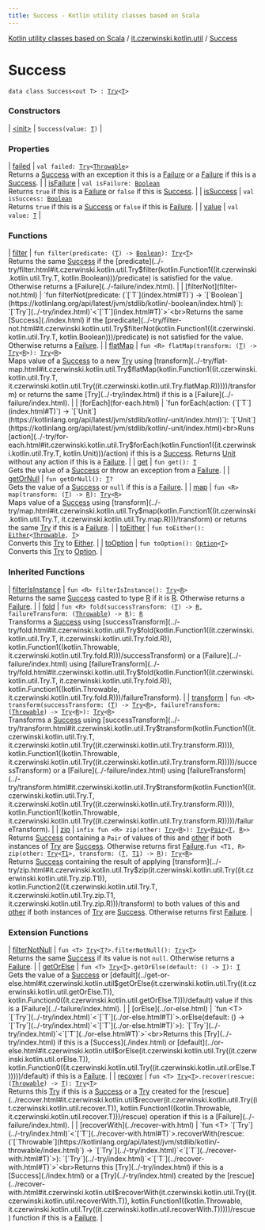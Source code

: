 ```yaml
---
title: Success - Kotlin utility classes based on Scala
---
```


[Kotlin utility classes based on Scala](../../index.html) / [it.czerwinski.kotlin.util](../index.html) / [Success](./index.html)

# Success

`data class Success<out T> : `[`Try`](../-try/index.html)`<`[`T`](index.html#T)`>`

### Constructors

| [&lt;init&gt;](-init-.html) | `Success(value: `[`T`](index.html#T)`)` |

### Properties

| [failed](failed.html) | `val failed: `[`Try`](../-try/index.html)`<`[`Throwable`](https://kotlinlang.org/api/latest/jvm/stdlib/kotlin/-throwable/index.html)`>`<br>Returns a [Success](./index.html) with an exception it this is a [Failure](../-failure/index.html) or a [Failure](../-failure/index.html) if this is a [Success](./index.html). |
| [isFailure](is-failure.html) | `val isFailure: `[`Boolean`](https://kotlinlang.org/api/latest/jvm/stdlib/kotlin/-boolean/index.html)<br>Returns `true` if this is a [Failure](../-failure/index.html) or `false` if this is [Success](./index.html). |
| [isSuccess](is-success.html) | `val isSuccess: `[`Boolean`](https://kotlinlang.org/api/latest/jvm/stdlib/kotlin/-boolean/index.html)<br>Returns `true` if this is a [Success](./index.html) or `false` if this is [Failure](../-failure/index.html). |
| [value](value.html) | `val value: `[`T`](index.html#T) |

### Functions

| [filter](filter.html) | `fun filter(predicate: (`[`T`](index.html#T)`) -> `[`Boolean`](https://kotlinlang.org/api/latest/jvm/stdlib/kotlin/-boolean/index.html)`): `[`Try`](../-try/index.html)`<`[`T`](index.html#T)`>`<br>Returns the same [Success](./index.html) if the [predicate](../-try/filter.html#it.czerwinski.kotlin.util.Try$filter(kotlin.Function1((it.czerwinski.kotlin.util.Try.T, kotlin.Boolean)))/predicate) is satisfied for the value. Otherwise returns a [Failure](../-failure/index.html). |
| [filterNot](filter-not.html) | `fun filterNot(predicate: (`[`T`](index.html#T)`) -> `[`Boolean`](https://kotlinlang.org/api/latest/jvm/stdlib/kotlin/-boolean/index.html)`): `[`Try`](../-try/index.html)`<`[`T`](index.html#T)`>`<br>Returns the same [Success](./index.html) if the [predicate](../-try/filter-not.html#it.czerwinski.kotlin.util.Try$filterNot(kotlin.Function1((it.czerwinski.kotlin.util.Try.T, kotlin.Boolean)))/predicate) is not satisfied for the value. Otherwise returns a [Failure](../-failure/index.html). |
| [flatMap](flat-map.html) | `fun <R> flatMap(transform: (`[`T`](index.html#T)`) -> `[`Try`](../-try/index.html)`<`[`R`](flat-map.html#R)`>): `[`Try`](../-try/index.html)`<`[`R`](flat-map.html#R)`>`<br>Maps value of a [Success](./index.html) to a new [Try](../-try/index.html) using [transform](../-try/flat-map.html#it.czerwinski.kotlin.util.Try$flatMap(kotlin.Function1((it.czerwinski.kotlin.util.Try.T, it.czerwinski.kotlin.util.Try((it.czerwinski.kotlin.util.Try.flatMap.R)))))/transform) or returns the same [Try](../-try/index.html) if this is a [Failure](../-failure/index.html). |
| [forEach](for-each.html) | `fun forEach(action: (`[`T`](index.html#T)`) -> `[`Unit`](https://kotlinlang.org/api/latest/jvm/stdlib/kotlin/-unit/index.html)`): `[`Unit`](https://kotlinlang.org/api/latest/jvm/stdlib/kotlin/-unit/index.html)<br>Runs [action](../-try/for-each.html#it.czerwinski.kotlin.util.Try$forEach(kotlin.Function1((it.czerwinski.kotlin.util.Try.T, kotlin.Unit)))/action) if this is a [Success](./index.html). Returns [Unit](https://kotlinlang.org/api/latest/jvm/stdlib/kotlin/-unit/index.html) without any action if this is a [Failure](../-failure/index.html). |
| [get](get.html) | `fun get(): `[`T`](index.html#T)<br>Gets the value of a [Success](./index.html) or throw an exception from a [Failure](../-failure/index.html). |
| [getOrNull](get-or-null.html) | `fun getOrNull(): `[`T`](index.html#T)`?`<br>Gets the value of a [Success](./index.html) or `null` if this is a [Failure](../-failure/index.html). |
| [map](map.html) | `fun <R> map(transform: (`[`T`](index.html#T)`) -> `[`R`](map.html#R)`): `[`Try`](../-try/index.html)`<`[`R`](map.html#R)`>`<br>Maps value of a [Success](./index.html) using [transform](../-try/map.html#it.czerwinski.kotlin.util.Try$map(kotlin.Function1((it.czerwinski.kotlin.util.Try.T, it.czerwinski.kotlin.util.Try.map.R)))/transform) or returns the same [Try](../-try/index.html) if this is a [Failure](../-failure/index.html). |
| [toEither](to-either.html) | `fun toEither(): `[`Either`](../-either/index.html)`<`[`Throwable`](https://kotlinlang.org/api/latest/jvm/stdlib/kotlin/-throwable/index.html)`, `[`T`](index.html#T)`>`<br>Converts this [Try](../-try/index.html) to [Either](../-either/index.html). |
| [toOption](to-option.html) | `fun toOption(): `[`Option`](../-option/index.html)`<`[`T`](index.html#T)`>`<br>Converts this [Try](../-try/index.html) to [Option](../-option/index.html). |

### Inherited Functions

| [filterIsInstance](../-try/filter-is-instance.html) | `fun <R> filterIsInstance(): `[`Try`](../-try/index.html)`<`[`R`](../-try/filter-is-instance.html#R)`>`<br>Returns the same [Success](./index.html) casted to type [R](../-try/filter-is-instance.html#R) if it is [R](../-try/filter-is-instance.html#R). Otherwise returns a [Failure](../-failure/index.html). |
| [fold](../-try/fold.html) | `fun <R> fold(successTransform: (`[`T`](../-try/index.html#T)`) -> `[`R`](../-try/fold.html#R)`, failureTransform: (`[`Throwable`](https://kotlinlang.org/api/latest/jvm/stdlib/kotlin/-throwable/index.html)`) -> `[`R`](../-try/fold.html#R)`): `[`R`](../-try/fold.html#R)<br>Transforms a [Success](./index.html) using [successTransform](../-try/fold.html#it.czerwinski.kotlin.util.Try$fold(kotlin.Function1((it.czerwinski.kotlin.util.Try.T, it.czerwinski.kotlin.util.Try.fold.R)), kotlin.Function1((kotlin.Throwable, it.czerwinski.kotlin.util.Try.fold.R)))/successTransform) or a [Failure](../-failure/index.html) using [failureTransform](../-try/fold.html#it.czerwinski.kotlin.util.Try$fold(kotlin.Function1((it.czerwinski.kotlin.util.Try.T, it.czerwinski.kotlin.util.Try.fold.R)), kotlin.Function1((kotlin.Throwable, it.czerwinski.kotlin.util.Try.fold.R)))/failureTransform). |
| [transform](../-try/transform.html) | `fun <R> transform(successTransform: (`[`T`](../-try/index.html#T)`) -> `[`Try`](../-try/index.html)`<`[`R`](../-try/transform.html#R)`>, failureTransform: (`[`Throwable`](https://kotlinlang.org/api/latest/jvm/stdlib/kotlin/-throwable/index.html)`) -> `[`Try`](../-try/index.html)`<`[`R`](../-try/transform.html#R)`>): `[`Try`](../-try/index.html)`<`[`R`](../-try/transform.html#R)`>`<br>Transforms a [Success](./index.html) using [successTransform](../-try/transform.html#it.czerwinski.kotlin.util.Try$transform(kotlin.Function1((it.czerwinski.kotlin.util.Try.T, it.czerwinski.kotlin.util.Try((it.czerwinski.kotlin.util.Try.transform.R)))), kotlin.Function1((kotlin.Throwable, it.czerwinski.kotlin.util.Try((it.czerwinski.kotlin.util.Try.transform.R)))))/successTransform) or a [Failure](../-failure/index.html) using [failureTransform](../-try/transform.html#it.czerwinski.kotlin.util.Try$transform(kotlin.Function1((it.czerwinski.kotlin.util.Try.T, it.czerwinski.kotlin.util.Try((it.czerwinski.kotlin.util.Try.transform.R)))), kotlin.Function1((kotlin.Throwable, it.czerwinski.kotlin.util.Try((it.czerwinski.kotlin.util.Try.transform.R)))))/failureTransform). |
| [zip](../-try/zip.html) | `infix fun <R> zip(other: `[`Try`](../-try/index.html)`<`[`R`](../-try/zip.html#R)`>): `[`Try`](../-try/index.html)`<`[`Pair`](https://kotlinlang.org/api/latest/jvm/stdlib/kotlin/-pair/index.html)`<`[`T`](../-try/index.html#T)`, `[`R`](../-try/zip.html#R)`>>`<br>Returns [Success](./index.html) containing a `Pair` of values of this and [other](../-try/index.html) if both instances of [Try](../-try/index.html) are [Success](./index.html). Otherwise returns first [Failure](../-failure/index.html).`fun <T1, R> zip(other: `[`Try`](../-try/index.html)`<`[`T1`](../-try/zip.html#T1)`>, transform: (`[`T`](../-try/index.html#T)`, `[`T1`](../-try/zip.html#T1)`) -> `[`R`](../-try/zip.html#R)`): `[`Try`](../-try/index.html)`<`[`R`](../-try/zip.html#R)`>`<br>Returns [Success](./index.html) containing the result of applying [transform](../-try/zip.html#it.czerwinski.kotlin.util.Try$zip(it.czerwinski.kotlin.util.Try((it.czerwinski.kotlin.util.Try.zip.T1)), kotlin.Function2((it.czerwinski.kotlin.util.Try.T, it.czerwinski.kotlin.util.Try.zip.T1, it.czerwinski.kotlin.util.Try.zip.R)))/transform) to both values of this and [other](../-try/index.html) if both instances of [Try](../-try/index.html) are [Success](./index.html). Otherwise returns first [Failure](../-failure/index.html). |

### Extension Functions

| [filterNotNull](../filter-not-null.html) | `fun <T> `[`Try`](../-try/index.html)`<`[`T`](../filter-not-null.html#T)`?>.filterNotNull(): `[`Try`](../-try/index.html)`<`[`T`](../filter-not-null.html#T)`>`<br>Returns the same [Success](./index.html) if its value is not `null`. Otherwise returns a [Failure](../-failure/index.html). |
| [getOrElse](../get-or-else.html) | `fun <T> `[`Try`](../-try/index.html)`<`[`T`](../get-or-else.html#T)`>.getOrElse(default: () -> `[`T`](../get-or-else.html#T)`): `[`T`](../get-or-else.html#T)<br>Gets the value of a [Success](./index.html) or [default](../get-or-else.html#it.czerwinski.kotlin.util$getOrElse(it.czerwinski.kotlin.util.Try((it.czerwinski.kotlin.util.getOrElse.T)), kotlin.Function0((it.czerwinski.kotlin.util.getOrElse.T)))/default) value if this is a [Failure](../-failure/index.html). |
| [orElse](../or-else.html) | `fun <T> `[`Try`](../-try/index.html)`<`[`T`](../or-else.html#T)`>.orElse(default: () -> `[`Try`](../-try/index.html)`<`[`T`](../or-else.html#T)`>): `[`Try`](../-try/index.html)`<`[`T`](../or-else.html#T)`>`<br>Returns this [Try](../-try/index.html) if this is a [Success](./index.html) or [default](../or-else.html#it.czerwinski.kotlin.util$orElse(it.czerwinski.kotlin.util.Try((it.czerwinski.kotlin.util.orElse.T)), kotlin.Function0((it.czerwinski.kotlin.util.Try((it.czerwinski.kotlin.util.orElse.T)))))/default) if this is a [Failure](../-failure/index.html). |
| [recover](../recover.html) | `fun <T> `[`Try`](../-try/index.html)`<`[`T`](../recover.html#T)`>.recover(rescue: (`[`Throwable`](https://kotlinlang.org/api/latest/jvm/stdlib/kotlin/-throwable/index.html)`) -> `[`T`](../recover.html#T)`): `[`Try`](../-try/index.html)`<`[`T`](../recover.html#T)`>`<br>Returns this [Try](../-try/index.html) if this is a [Success](./index.html) or a [Try](../-try/index.html) created for the [rescue](../recover.html#it.czerwinski.kotlin.util$recover(it.czerwinski.kotlin.util.Try((it.czerwinski.kotlin.util.recover.T)), kotlin.Function1((kotlin.Throwable, it.czerwinski.kotlin.util.recover.T)))/rescue) operation if this is a [Failure](../-failure/index.html). |
| [recoverWith](../recover-with.html) | `fun <T> `[`Try`](../-try/index.html)`<`[`T`](../recover-with.html#T)`>.recoverWith(rescue: (`[`Throwable`](https://kotlinlang.org/api/latest/jvm/stdlib/kotlin/-throwable/index.html)`) -> `[`Try`](../-try/index.html)`<`[`T`](../recover-with.html#T)`>): `[`Try`](../-try/index.html)`<`[`T`](../recover-with.html#T)`>`<br>Returns this [Try](../-try/index.html) if this is a [Success](./index.html) or a [Try](../-try/index.html) created by the [rescue](../recover-with.html#it.czerwinski.kotlin.util$recoverWith(it.czerwinski.kotlin.util.Try((it.czerwinski.kotlin.util.recoverWith.T)), kotlin.Function1((kotlin.Throwable, it.czerwinski.kotlin.util.Try((it.czerwinski.kotlin.util.recoverWith.T)))))/rescue) function if this is a [Failure](../-failure/index.html). |

